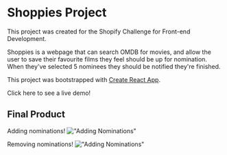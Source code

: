 # Shoppies Project

This project was created for the Shopify Challenge for Front-end Development. 

Shoppies is a webpage that can search OMDB for movies, and allow the user to save their favourite films they feel should be up for nomination. When they've selected 5 nominees they should be notified they're finished.

This project was bootstrapped with [Create React App](https://github.com/facebook/create-react-app).

Click here to see a live demo!

## Final Product 
Adding nominations! 
!["Adding Nominations"](https://github.com/audrey-audrey/shoppies/blob/main/documents/demo.gif)

Removing nominations! 
!["Adding Nominations"](https://github.com/audrey-audrey/shoppies/blob/main/documents/remove.gif)
